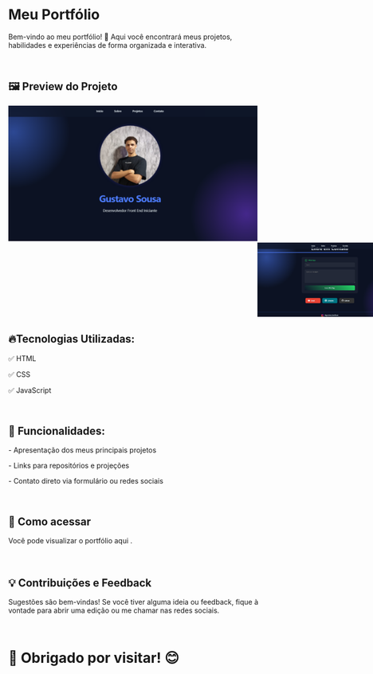<h1>Meu Portfólio</h1>
<p>Bem-vindo ao meu portfólio! 🚀 Aqui você encontrará meus projetos, habilidades e experiências de forma organizada e interativa.</p>

<br>

<h2>🖼️ Preview do Projeto</h2>
<img src=" https://github.com/gustavosousa19/meu-Portif-lio/blob/main/assets/incio.png?raw=true" width="500">
<img src="https://github.com/gustavosousa19/meu-Portif-lio/blob/main/assets/contato.png?raw=true" width="300" style="margin-left: 500px;">

<br>

<h2>🔥Tecnologias Utilizadas:</h2>
<p>✅ HTML </p>
<p>✅ CSS </p>
<p>✅ JavaScript </p>

<br>

<h2>🎯 Funcionalidades:</h2>
<p>- Apresentação dos meus principais projetos</p>
<p>- Links para repositórios e projeções</p>
<p>- Contato direto via formulário ou redes sociais</p>

<br>

<h2>📌 Como acessar</h2>
Você pode visualizar o portfólio aqui .

<br>
<br>
<br>

<h2>💡 Contribuições e Feedback</h2>
<P>Sugestões são bem-vindas! Se você tiver alguma ideia ou feedback, fique à vontade para abrir uma edição ou me chamar nas redes sociais.</P>

<br>

<h1>🚀 Obrigado por visitar! 😊</h1>
